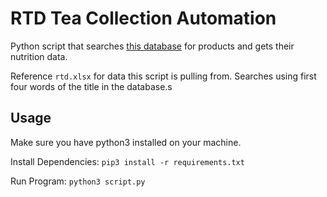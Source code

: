 # RTD Tea Collection Automation
Python script that searches [this database](https://ndb.nal.usda.gov/ndb/foods/) for products and gets their nutrition data.

Reference `rtd.xlsx` for data this script is pulling from. Searches using first four words of the title in the database.s

## Usage

Make sure you have python3 installed on your machine.

Install Dependencies:
`pip3 install -r requirements.txt`

Run Program:
`python3 script.py`

